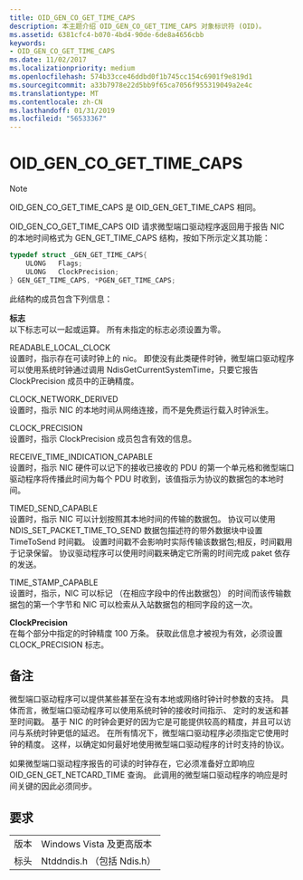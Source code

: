 ```yaml
---
title: OID_GEN_CO_GET_TIME_CAPS
description: 本主题介绍 OID_GEN_CO_GET_TIME_CAPS 对象标识符 (OID)。
ms.assetid: 6381cfc4-b070-4bd4-90de-6de8a4656cbb
keywords:
- OID_GEN_CO_GET_TIME_CAPS
ms.date: 11/02/2017
ms.localizationpriority: medium
ms.openlocfilehash: 574b33cce46ddbd0f1b745cc154c6901f9e819d1
ms.sourcegitcommit: a33b7978e22d5bb9f65ca7056f955319049a2e4c
ms.translationtype: MT
ms.contentlocale: zh-CN
ms.lasthandoff: 01/31/2019
ms.locfileid: "56533367"
---
```

# <a name="oidgencogettimecaps"></a>OID_GEN_CO_GET_TIME_CAPS

> [!NOTE]
> OID_GEN_CO_GET_TIME_CAPS 是 OID_GEN_GET_TIME_CAPS 相同。

OID_GEN_CO_GET_TIME_CAPS OID 请求微型端口驱动程序返回用于报告 NIC 的本地时间格式为 GEN_GET_TIME_CAPS 结构，按如下所示定义其功能：

```c++
typedef struct _GEN_GET_TIME_CAPS{
    ULONG   Flags;
    ULONG   ClockPrecision;
} GEN_GET_TIME_CAPS, *PGEN_GET_TIME_CAPS;
```

此结构的成员包含下列信息：

**标志**  
以下标志可以一起或运算。 所有未指定的标志必须设置为零。 

READABLE_LOCAL_CLOCK  
设置时，指示存在可读时钟上的 nic。 即使没有此类硬件时钟，微型端口驱动程序可以使用系统时钟通过调用 NdisGetCurrentSystemTime，只要它报告 ClockPrecision 成员中的正确精度。

CLOCK_NETWORK_DERIVED  
设置时，指示 NIC 的本地时间从网络连接，而不是免费运行载入时钟派生。

CLOCK_PRECISION  
设置时，指示 ClockPrecision 成员包含有效的信息。

RECEIVE_TIME_INDICATION_CAPABLE  
设置时，指示 NIC 硬件可以记下的接收已接收的 PDU 的第一个单元格和微型端口驱动程序将传播此时间为每个 PDU 时收到，该值指示为协议的数据包的本地时间。

TIMED_SEND_CAPABLE  
设置时，指示 NIC 可以计划按照其本地时间的传输的数据包。 协议可以使用 NDIS_SET_PACKET_TIME_TO_SEND 数据包描述符的带外数据块中设置 TimeToSend 时间戳。 设置时间戳不会影响时实际传输该数据包;相反，时间戳用于记录保留。 协议驱动程序可以使用时间戳来确定它所需的时间完成 paket 依存的发送。

TIME_STAMP_CAPABLE  
设置时，指示，NIC 可以标记 （在相应字段中的传出数据包） 的时间而该传输数据包的第一个字节和 NIC 可以检索从入站数据包的相同字段的这一次。

**ClockPrecision**  
在每个部分中指定的时钟精度 100 万条。 获取此信息才被视为有效，必须设置 CLOCK_PRECISION 标志。

## <a name="remarks"></a>备注

微型端口驱动程序可以提供某些甚至在没有本地或网络时钟计时参数的支持。 具体而言，微型端口驱动程序可以使用系统时钟的接收时间指示、 定时的发送和甚至时间戳。 基于 NIC 的时钟会更好的因为它是可能提供较高的精度，并且可以访问与系统时钟更低的延迟。 在所有情况下，微型端口驱动程序必须指定它使用时钟的精度。 这样，以确定如何最好地使用微型端口驱动程序的计时支持的协议。

如果微型端口驱动程序报告的可读的时钟存在，它必须准备好立即响应 OID_GEN_GET_NETCARD_TIME 查询。 此调用的微型端口驱动程序的响应是时间关键的因此必须同步。


## <a name="requirements"></a>要求

| | |
| --- | --- |
| 版本 | Windows Vista 及更高版本 |
| 标头 | Ntddndis.h （包括 Ndis.h） |

